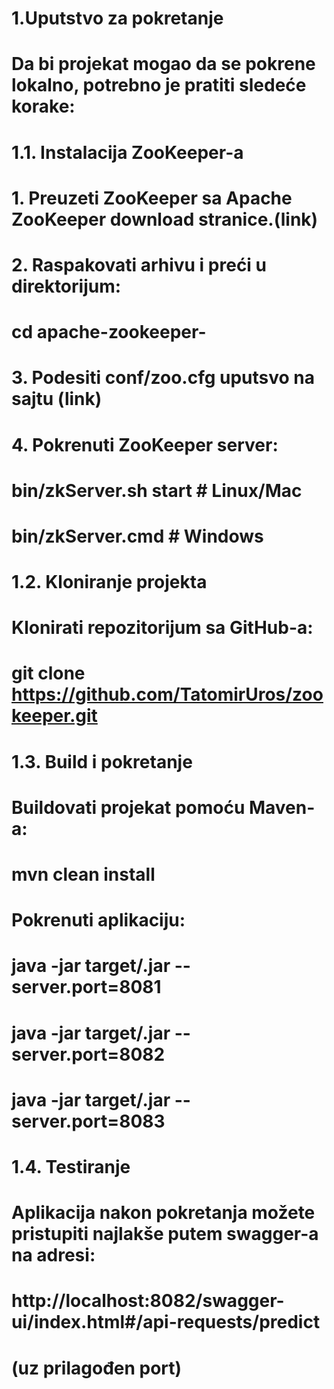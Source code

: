 # 1.Uputstvo za pokretanje

# Da bi projekat mogao da se pokrene lokalno, potrebno je pratiti sledeće korake:

# 1.1. Instalacija ZooKeeper-a

# 1\.	Preuzeti ZooKeeper sa Apache ZooKeeper download stranice.(link)

# 2\.	Raspakovati arhivu i preći u direktorijum:

# cd apache-zookeeper-<verzija>

# 

# 3\.	Podesiti conf/zoo.cfg uputsvo na sajtu (link)

# 4\.	Pokrenuti ZooKeeper server:

# bin/zkServer.sh start   # Linux/Mac 

# bin/zkServer.cmd        # Windows

# 

# 1.2. Kloniranje projekta

# Klonirati repozitorijum sa GitHub-a:

# git clone https://github.com/TatomirUros/zookeeper.git

# 1.3. Build i pokretanje

# Buildovati projekat pomoću Maven-a:

# mvn clean install

# 

# Pokrenuti aplikaciju:

# java -jar target/<ime-jar-fajla>.jar --server.port=8081

# java -jar target/<ime-jar-fajla>.jar --server.port=8082

# java -jar target/<ime-jar-fajla>.jar --server.port=8083

# 1.4. Testiranje

# Aplikacija nakon pokretanja možete pristupiti najlakše putem swagger-a na adresi:

# http://localhost:8082/swagger-ui/index.html#/api-requests/predict

# (uz prilagođen port)



